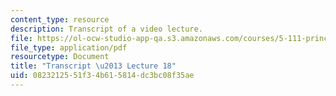 ```yaml
---
content_type: resource
description: Transcript of a video lecture.
file: https://ol-ocw-studio-app-qa.s3.amazonaws.com/courses/5-111-principles-of-chemical-science-fall-2008/0823212551f34b615814dc3bc08f35ae_5-111F08-L18.pdf
file_type: application/pdf
resourcetype: Document
title: "Transcript \u2013 Lecture 18"
uid: 08232125-51f3-4b61-5814-dc3bc08f35ae
---
```

